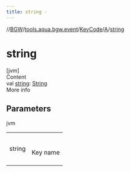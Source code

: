 ```yaml
---
title: string -
---
```

//[BGW](../../../../index.md)/[tools.aqua.bgw.event](../../index.md)/[KeyCode](../index.md)/[A](index.md)/[string](string.md)



# string  
[jvm]  
Content  
val [string](string.md): [String](https://kotlinlang.org/api/latest/jvm/stdlib/kotlin/-string/index.html)  
More info  


## Parameters  
  
jvm  
  
| | |
|---|---|
| <a name="tools.aqua.bgw.event/KeyCode.A/string/#/PointingToDeclaration/"></a>string| <a name="tools.aqua.bgw.event/KeyCode.A/string/#/PointingToDeclaration/"></a><br><br>Key name<br><br>|
  
  



